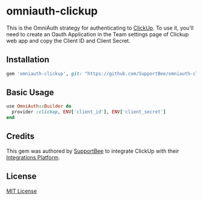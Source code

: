 # omniauth-clickup

This is the OmniAuth strategy for authenticating to [ClickUp](https://www.clickup.com). 
To use it, you'll need to create an Oauth Application in the Team settings page of Clickup web app and copy the Client ID and Client Secret.

## Installation

```ruby
gem 'omniauth-clickup', git: "https://github.com/SupportBee/omniauth-clickup"
```

## Basic Usage

```ruby
use OmniAuth::Builder do
  provider :clickup, ENV['client_id'], ENV['client_secret']
end
```

## Credits

This gem was authored by [SupportBee](https://supportbee.com/) to integrate ClickUp with their [Integrations Platform](https://github.com/SupportBee/SupportBee-Apps).

## License

[MIT License](https://github.com/SupportBee/omniauth-clickup/blob/master/LICENSE.txt)
